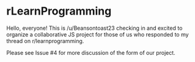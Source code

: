 # rLearnProgramming

Hello, everyone!  This is /u/Beansontoast23 checking in and excited to organize a collaborative JS project for those of us who responded to my thread on r/learnprogramming.  

Please see Issue #4 for more discussion of the form of our project.
